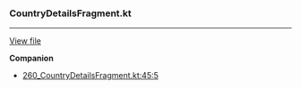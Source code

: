 ### CountryDetailsFragment.kt
---
[View file](files/260_CountryDetailsFragment.kt)

**Companion**

 - [260_CountryDetailsFragment.kt:45:5](files/260_CountryDetailsFragment.kt#L45)
